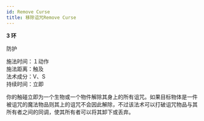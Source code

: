 ```yaml
---
id: Remove Curse
title: 移除诅咒Remove Curse
---
```


**3 环**

防护

施法时间：１动作  
施法距离：触及  
法术成分：V、S  
持续时间：立即

你的触碰立即为一个生物或一个物件解除其身上的所有诅咒。如果目标物体是一件被诅咒的魔法物品则其上的诅咒不会因此解除，不过该法术可以打破诅咒物品与其所有者之间的同调，使其所有者可以将其卸下或丢弃。
